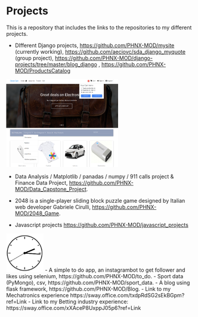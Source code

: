 # **Projects**
This is a repository that includes the links to the repositories to my different projects.

- DIfferent Django projects, https://github.com/PHNX-MOD/mysite (currently working), https://github.com/aeciovc/sda_django_myquote (group project), https://github.com/PHNX-MOD/django-projects/tree/master/blog_django , https://github.com/PHNX-MOD/ProductsCatalog
<img src="https://github.com/PHNX-MOD/javascript_projects/blob/master/Images/online_store.png" width="300">

- Data Analysis / Matplotlib / panadas / numpy / 911 calls project & Finance Data Project, https://github.com/PHNX-MOD/Data_Capstone_Project.

- 2048 is a single-player sliding block puzzle game designed by Italian web developer Gabriele Cirulli,            https://github.com/PHNX-MOD/2048_Game.

- Javascript projects https://github.com/PHNX-MOD/javascript_projects
<img src="https://github.com/PHNX-MOD/javascript_projects/blob/master/Images/clock.PNG" width="100">
- A simple to do app, an instagrambot to get follower and likes using selenium, https://github.com/PHNX-MOD/to_do.
- Sport data (PyMongo), csv, https://github.com/PHNX-MOD/sport_data.
- A blog using flask framework, https://github.com/PHNX-MOD/Blog.
- Link to my Mechatronics experience  https://sway.office.com/txdpRdSG2sEkBGpm?ref=Link
- Link to my Betting industry experience: https://sway.office.com/xXAceP8UxppJ05p6?ref=Link
